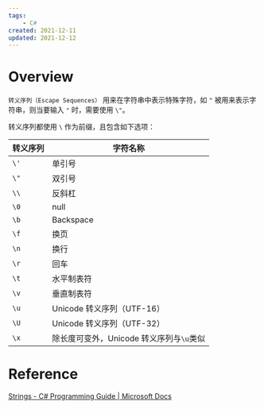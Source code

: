 ```yaml
---
tags:
    - C#
created: 2021-12-11
updated: 2021-12-12
---
```


# Overview

`转义序列（Escape Sequences）` 用来在字符串中表示特殊字符，如 `"` 被用来表示字符串，则当要输入 `"` 时，需要使用 `\"`。

转义序列都使用 `\` 作为前缀，且包含如下选项：

| 转义序列 | 字符名称                                 |
| -------- | ---------------------------------------- |
| `\'`     | 单引号                                   |
| `\"`     | 双引号                                   |
| `\\`     | 反斜杠                                   |
| `\0`     | null                                     |
| `\b`     | Backspace                                |
| `\f`     | 换页                                     |
| `\n`     | 换行                                     |
| `\r`     | 回车                                     |
| `\t`     | 水平制表符                               |
| `\v`     | 垂直制表符                               |
| `\u`     | Unicode 转义序列（UTF-16）               |
| `\U`     | Unicode 转义序列（UTF-32）               |
| `\x`     | 除长度可变外，Unicode 转义序列与`\u`类似 |


# Reference

[Strings - C# Programming Guide | Microsoft Docs](https://docs.microsoft.com/en-us/dotnet/csharp/programming-guide/strings/)